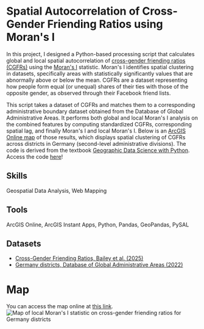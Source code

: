 # Spatial Autocorrelation of Cross-Gender Friending Ratios using Moran's I
In this project, I designed a Python-based processing script that calculates global and local spatial autocorrelation of [cross-gender friending ratios (CGFRs)](https://drew-johnston.com/files/cross_gender_ties/Cross-Gender_Social_Ties_Around_the_World.pdf) using the [Moran's I](https://en.wikipedia.org/wiki/Moran%27s_I) statistic. Moran's I identifies spatial clustering in datasets, specifically areas with statistically significantly values that are abnormally above or below the mean. CGFRs are a dataset representing how people form equal (or unequal) shares of their ties with those of the opposite gender, as observed through their Facebook friend lists.

This script takes a dataset of CGFRs and matches them to a corresponding administrative boundary dataset obtained from the Database of Global Administrative Areas. It performs both global and local Moran's I analysis on the combined features by computing standardized CGFRs, corresponding spatial lag, and finally Moran's I and local Moran's I. Below is an [ArcGIS Online map](https://www.arcgis.com/apps/instant/basic/index.html?appid=11f65800681141d692334e16a102853c) of those results, which displays spatial clustering of CGFRs across districts in Germany (second-level administrative divisions). The code is derived from the textbook [Geographic Data Science with Python](https://geographicdata.science/book/intro.html). Access the code [here]()!

## Skills
Geospatial Data Analysis, Web Mapping

## Tools
ArcGIS Online, ArcGIS Instant Apps, Python, Pandas, GeoPandas, PySAL

## Datasets
* [Cross-Gender Friending Ratios, Bailey et al. (2025)](https://data.humdata.org/dataset/cross-gender-ties)
* [Germany districts, Database of Global Administrative Areas (2022)](https://gadm.org/data.html)

# Map
You can access the map online at [this link](https://www.arcgis.com/apps/instant/basic/index.html?appid=11f65800681141d692334e16a102853c).
![Map of local Moran's I statistic on cross-gender friending ratios for Germany districts]()
